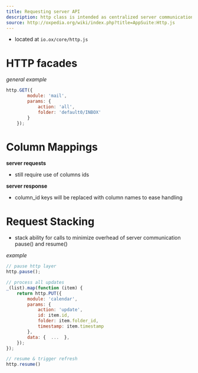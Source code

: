 ```yaml
---
title: Requesting server API
description: http class is intended as centralized server communication layer currently heavily used in our front end APIs
source: http://oxpedia.org/wiki/index.php?title=AppSuite:Http.js
---
```


- located at `io.ox/core/http.js`

# HTTP facades

_general example_

```javascript
http.GET({ 
        module: 'mail',
        params: { 
            action: 'all', 
            folder: 'default0/INBOX' 
        }
    });
```

# Column Mappings

**server requests**

- still require use of columns ids

**server response**

- column_id keys will be replaced with column names to ease handling

# Request Stacking

- stack ability for calls to minimize overhead of server communication
  pause() and resume()

_example_

```javascript
// pause http layer
http.pause();

// process all updates
_(list).map(function (item) {
    return http.PUT({
        module: 'calendar',
        params: {
            action: 'update',
            id: item.id,
            folder: item.folder_id,
            timestamp: item.timestamp
        },
        data: {  ...  },
    });
});

// resume & trigger refresh
http.resume()
```

